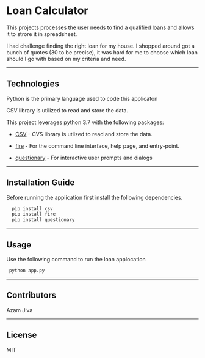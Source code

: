 # Loan Calculator



This projects processes the user needs to find a qualified loans and allows it to strore it in spreadsheet.

I had challenge finding the right loan for my house. I shopped around got a bunch of quotes (30 to be precise), it was hard for me to choose which loan should I go with based on my criteria and need.


---

## Technologies

Python is the primary language used to code this applicaton

CSV library is utilized to read and store the data.


This project leverages python 3.7 with the following packages:

* [CSV](https://docs.python.org/3/library/csv.html) - CVS library is utlized to read and store the data.

* [fire](https://github.com/google/python-fire) - For the command line interface, help page, and entry-point.

* [questionary](https://github.com/tmbo/questionary) - For interactive user prompts and dialogs


---

## Installation Guide


Before running the application first install the following dependencies.

```python
  pip install csv
  pip install fire
  pip install questionary
```

---

## Usage

Use the following command to run the loan applocation


```python
 python app.py
```

---

## Contributors

Azam Jiva

---

## License

MIT
